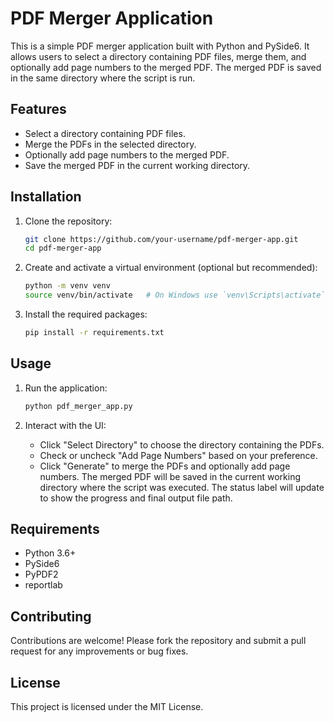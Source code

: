 # PDF Merger Application

This is a simple PDF merger application built with Python and PySide6. It allows users to select a directory containing PDF files, merge them, and optionally add page numbers to the merged PDF. The merged PDF is saved in the same directory where the script is run.

## Features

- Select a directory containing PDF files.
- Merge the PDFs in the selected directory.
- Optionally add page numbers to the merged PDF.
- Save the merged PDF in the current working directory.

## Installation

1. Clone the repository:

    ```sh
    git clone https://github.com/your-username/pdf-merger-app.git
    cd pdf-merger-app
    ```

2. Create and activate a virtual environment (optional but recommended):

    ```sh
    python -m venv venv
    source venv/bin/activate   # On Windows use `venv\Scripts\activate`
    ```

3. Install the required packages:

    ```sh
    pip install -r requirements.txt
    ```

## Usage

1. Run the application:

    ```sh
    python pdf_merger_app.py
    ```

2. Interact with the UI:
   - Click "Select Directory" to choose the directory containing the PDFs.
   - Check or uncheck "Add Page Numbers" based on your preference.
   - Click "Generate" to merge the PDFs and optionally add page numbers. The merged PDF will be saved in the current working directory where the script was executed. The status label will update to show the progress and final output file path.

## Requirements

- Python 3.6+
- PySide6
- PyPDF2
- reportlab

## Contributing

Contributions are welcome! Please fork the repository and submit a pull request for any improvements or bug fixes.

## License

This project is licensed under the MIT License.
